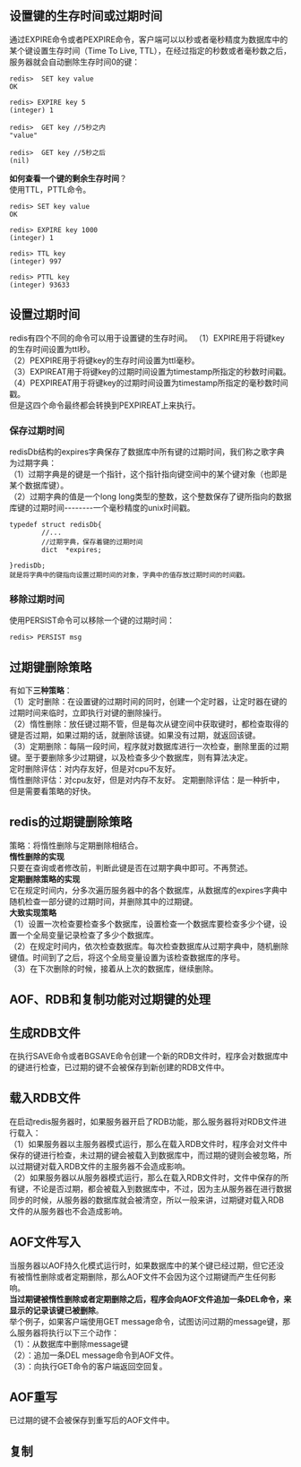 ## 设置键的生存时间或过期时间   
通过EXPIRE命令或者PEXPIRE命令，客户端可以以秒或者毫秒精度为数据库中的某个键设置生存时间（Time To  Live, TTL），在经过指定的秒数或者毫秒数之后，服务器就会自动删除生存时间0的键：
```
redis>  SET key value
OK

redis> EXPIRE key 5
(integer) 1

redis>  GET key //5秒之内
"value"

redis>  GET key //5秒之后
(nil)
```
**如何查看一个键的剩余生存时间**？  
使用TTL，PTTL命令。
```
redis> SET key value
OK

redis> EXPIRE key 1000
(integer) 1

redis> TTL key
(integer) 997

redis> PTTL key
(integer) 93633
```
## 设置过期时间  
redis有四个不同的命令可以用于设置键的生存时间。
（1）EXPIRE用于将键key的生存时间设置为ttl秒。  
（2）PEXPIRE用于将键key的生存时间设置为ttl毫秒。  
（3）EXPIREAT用于将键key的过期时间设置为timestamp所指定的秒数时间戳。  
（4）PEXPIREAT用于将键key的过期时间设置为timestamp所指定的毫秒数时间戳。   
但是这四个命令最终都会转换到PEXPIREAT上来执行。  
### 保存过期时间  
redisDb结构的expires字典保存了数据库中所有键的过期时间，我们称之歌字典为过期字典：  
（1）过期字典是的键是一个指针，这个指针指向键空间中的某个键对象（也即是某个数据库键）。  
（2）过期字典的值是一个long long类型的整数，这个整数保存了键所指向的数据库键的过期时间--------一个毫秒精度的unix时间戳。  
```
typedef struct redisDb{
        //...
        //过期字典，保存着键的过期时间
        dict  *expires;
        
}redisDb;
就是将字典中的键指向设置过期时间的对象，字典中的值存放过期时间的时间戳。
```
### 移除过期时间  
使用PERSIST命令可以移除一个键的过期时间：
```
redis> PERSIST msg
```
## 过期键删除策略  
有如下**三种策略**：  
（1）定时删除：在设置键的过期时间的同时，创建一个定时器，让定时器在键的过期时间来临时，立即执行对键的删除操行。  
（2）惰性删除：放任键过期不管，但是每次从键空间中获取键时，都检查取得的键是否过期，如果过期的话，就删除该键。如果没有过期，就返回该键。  
（3）定期删除：每隔一段时间，程序就对数据库进行一次检查，删除里面的过期键。至于要删除多少过期键，以及检查多少个数据库，则有算法决定。  
定时删除评估：对内存友好，但是对cpu不友好。  
惰性删除评估：对cpu友好，但是对内存不友好。
定期删除评估：是一种折中，但是需要看策略的好快。  
## redis的过期键删除策略  
策略：将惰性删除与定期删除相结合。  
**惰性删除的实现**  
只要在查询或者修改前，判断此键是否在过期字典中即可。不再赘述。   
**定期删除策略的实现**  
它在规定时间内，分多次遍历服务器中的各个数据库，从数据库的expires字典中随机检查一部分键的过期时间，并删除其中的过期键。  
**大致实现策略**  
（1）设置一次检查要检查多个数据库，设置检查一个数据库要检查多少个键，设置一个全局变量记录检查了多少个数据库。  
（2）在规定时间内，依次检查数据库。每次检查数据库从过期字典中，随机删除键值。时间到了之后，将这个全局变量设置为该检查数据库的序号。  
（3）在下次删除的时候，接着从上次的数据库，继续删除。  
## AOF、RDB和复制功能对过期键的处理  
## 生成RDB文件  
在执行SAVE命令或者BGSAVE命令创建一个新的RDB文件时，程序会对数据库中的键进行检查，已过期的键不会被保存到新创建的RDB文件中。  
## 载入RDB文件  
在启动redis服务器时，如果服务器开启了RDB功能，那么服务器将对RDB文件进行载入：    
（1）如果服务器以主服务器模式运行，那么在载入RDB文件时，程序会对文件中保存的键进行检查，未过期的键会被载入到数据库中，而过期的键则会被忽略，所以过期键对载入RDB文件的主服务器不会造成影响。    
（2）如果服务器以从服务器模式运行，那么在载入RDB文件时，文件中保存的所有键，不论是否过期，都会被载入到数据库中，不过，因为主从服务器在进行数据同步的时候，从服务器的数据库就会被清空，所以一般来讲，过期键对载入RDB文件的从服务器也不会造成影响。  
## AOF文件写入  
当服务器以AOF持久化模式运行时，如果数据库中的某个键已经过期，但它还没有被惰性删除或者定期删除，那么AOF文件不会因为这个过期键而产生任何影响。  
**当过期键被惰性删除或者定期删除之后，程序会向AOF文件追加一条DEL命令，来显示的记录该键已被删除**。  
举个例子，如果客户端使用GET message命令，试图访问过期的message键，那么服务器将执行以下三个动作：  
（1）：从数据库中删除message键  
（2）：追加一条DEL message命令到AOF文件。  
（3）：向执行GET命令的客户端返回空回复。  
## AOF重写  
已过期的键不会被保存到重写后的AOF文件中。  
## 复制  


